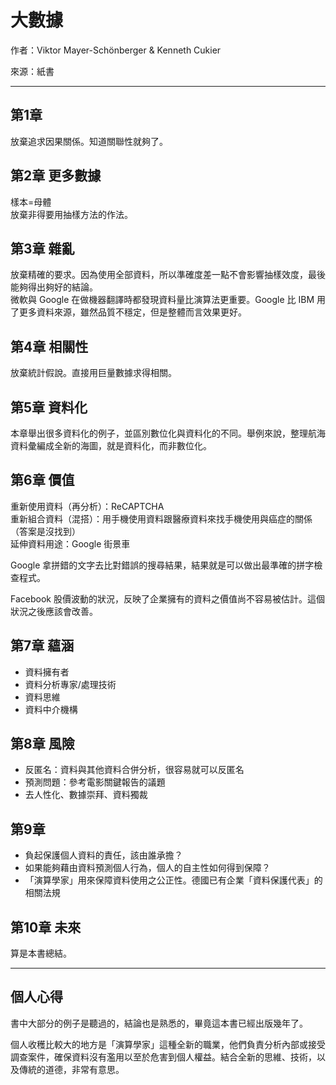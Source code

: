 # 大數據

作者：Viktor Mayer-Schönberger & Kenneth Cukier

來源：紙書

---

## 第1章

放棄追求因果關係。知道關聯性就夠了。

## 第2章 更多數據

樣本=母體  
放棄非得要用抽樣方法的作法。

## 第3章 雜亂

放棄精確的要求。因為使用全部資料，所以準確度差一點不會影響抽樣效度，最後能夠得出夠好的結論。  
微軟與 Google 在做機器翻譯時都發現資料量比演算法更重要。Google 比 IBM 用了更多資料來源，雖然品質不穩定，但是整體而言效果更好。

## 第4章 相關性

放棄統計假說。直接用巨量數據求得相關。

## 第5章 資料化

本章舉出很多資料化的例子，並區別數位化與資料化的不同。舉例來說，整理航海資料彙編成全新的海圖，就是資料化，而非數位化。

## 第6章 價值

重新使用資料（再分析）：ReCAPTCHA  
重新組合資料（混搭）：用手機使用資料跟醫療資料來找手機使用與癌症的關係（答案是沒找到）  
延伸資料用途：Google 街景車

Google 拿拼錯的文字去比對錯誤的搜尋結果，結果就是可以做出最準確的拼字檢查程式。

Facebook 股價波動的狀況，反映了企業擁有的資料之價值尚不容易被估計。這個狀況之後應該會改善。

## 第7章 蘊涵

* 資料擁有者
* 資料分析專家/處理技術
* 資料思維
* 資料中介機構

## 第8章 風險

* 反匿名：資料與其他資料合併分析，很容易就可以反匿名
* 預測問題：參考電影關鍵報告的議題
* 去人性化、數據崇拜、資料獨裁

## 第9章  

* 負起保護個人資料的責任，該由誰承擔？  
* 如果能夠藉由資料預測個人行為，個人的自主性如何得到保障？  
* 「演算學家」用來保障資料使用之公正性。德國已有企業「資料保護代表」的相關法規

## 第10章 未來  

算是本書總結。

---

## 個人心得

書中大部分的例子是聽過的，結論也是熟悉的，畢竟這本書已經出版幾年了。

個人收穫比較大的地方是「演算學家」這種全新的職業，他們負責分析內部或接受調查案件，確保資料沒有濫用以至於危害到個人權益。結合全新的思維、技術，以及傳統的道德，非常有意思。
